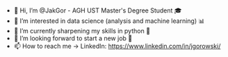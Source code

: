 - 👋 Hi, I’m @JakGor - AGH UST Master's Degree Student 🎓
- 👀 I’m interested in data science (analysis and machine learning) 📊
- 🌱 I’m currently sharpening my skills in python 🐍
- 💞️ I’m looking forward to start a new job 💼
- 📫 How to reach me -> LinkedIn: https://www.linkedin.com/in/jgorowski/

<!---
JakGor/JakGor is a ✨ special ✨ repository because its `README.md` (this file) appears on your GitHub profile.
You can click the Preview link to take a look at your changes.
--->
